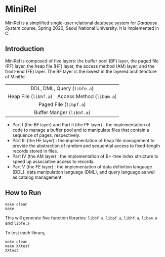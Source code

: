 # MiniRel

MiniRel is a simplified single-user relational database system for *Database System* course, Spring 2020, Seoul National University. It is implemented in C.

## Introduction

MiniRel is composed of five layers: the buffer pool (BF) layer, the paged file (PF) layer, the heap file (HF) layer, the access method (AM) layer, and the front-end (FE) layer. The BF layer is the lowest in the layered architencture of MiniRel.

<table>
    <tr align="center">
        <td colspan="2">DDL, DML, Query (<code>libfe.a</code>)</td>
    </tr>
    <tr align="center">
        <td>Heap File (<code>libhf.a</code>)</td>
        <td>Access Method (<code>libam.a</code>)</td>
    </tr>
    <tr align="center">
        <td colspan="2">Paged File (<code>libpf.a</code>)</td>
    </tr>
    <tr align="center">
        <td colspan="2">Buffer Manger (<code>libbf.a</code>)</td>
    </tr>
</table>

- Part I (the BF layer) and Part II (the PF layer) : the implementation of code to manage a buffer pool and to manipulate files that contain a sequence of pages, respectively.
- Part III (the HF layer) : the implementation of heap file management to provide the abstraction of random and sequential access to fixed-length records stored in files.
- Part IV (the AM layer) : the implementation of B+-tree index structure to speed up associative access to records.
- Part V (the FE layer) : the implementation of data definition language (DDL), data manipulation language (DML), and query language as well as catalog management

## How to Run

    make clean
    make

This will generate five function libraries: `libbf.a`, `libpf.a`, `libhf.a`, `libam.a` and `libfe.a`

To test each library,

    make clean
    make XXtest
    XXtest